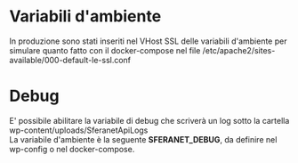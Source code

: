 # Variabili d'ambiente
In produzione sono stati inseriti nel VHost SSL delle variabili d'ambiente per simulare quanto fatto con il docker-compose
nel file /etc/apache2/sites-available/000-default-le-ssl.conf

# Debug
E' possibile abilitare la variabile di debug che scriverà un log sotto la cartella wp-content/uploads/SferanetApiLogs  
La variabile d'ambiente è la seguente **SFERANET_DEBUG**, da definire nel wp-config o nel docker-compose.

